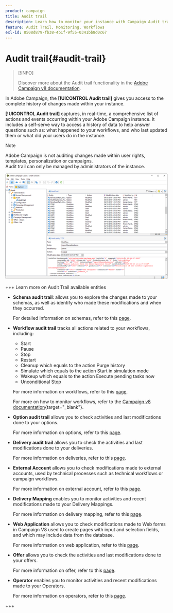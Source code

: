 ```yaml
---
product: campaign
title: Audit trail
description: Learn how to monitor your instance with Campaign Audit trail
feature: Audit Trail, Monitoring, Workflows
exl-id: 8508d879-fb38-4b1f-9f55-0341bb8d0c67
---
```

# Audit trail{#audit-trail}

>[!INFO]
>
>Discover more about the Audit trail functionality in the [Adobe Campaign v8 documentation](https://experienceleague.adobe.com/en/docs/campaign/campaign-v8/analytics/audit-trail).

In Adobe Campaign, the **[!UICONTROL Audit trail]** gives you access to the complete history of changes made within your instance.

**[!UICONTROL Audit trail]** captures, in real-time, a comprehensive list of actions and events occurring within your Adobe Campaign instance. It includes a self-serve way to access a history of data to help answer questions such as: what happened to your workflows, and who last updated them or what did your users do in the instance.

>[!NOTE]
>
>Adobe Campaign is not auditing changes made within user rights, templates, personalization or campaigns.  
>Audit trail can only be managed by administrators of the instance.

![](assets/audit_trail_2.png)

+++ Learn more on Audit Trail available entities

* **Schema audit trail**: allows you to explore the changes made to your schemas, as well as identify who made these modifications and when they occurred.

  For detailed information on schemas, refer to this [page](../../configuration/using/data-schemas.md).

* **Workflow audit trail** tracks all actions related to your workflows, including:

    * Start
    * Pause
    * Stop
    * Restart
    * Cleanup which equals to the action Purge history
    * Simulate which equals to the action Start in simulation mode
    * Wakeup which equals to the action Execute pending tasks now
    * Unconditional Stop

  For more information on workflows, refer to this [page](../../workflow/using/about-workflows.md).
  
  For more on how to monitor workflows, refer to the [Campaign v8 documentation](https://experienceleague.adobe.com/docs/campaign/automation/workflows/monitoring-workflows/monitor-workflow-execution.html){target="_blank"}.


* **Option audit trail** allows you to check activities and last modifications done to your options.

  For more information on options, refer to this [page](../../installation/using/configuring-campaign-options.md).

* **Delivery audit trail** allows you to check the activities and last modifications done to your deliveries. 

  For more information on deliveries, refer to this [page](../../delivery/using/communication-channels.md).

* **External Account** allows you to check modifications made to external accounts, used by technical processes such as technical workflows or campaign workflows.

  For more information on external account, refer to this [page](../../installation/using/external-accounts.md).

* **Delivery Mapping** enables you to monitor activities and recent modifications made to your Delivery Mappings. 

  For more information on delivery mapping, refer to this [page](../../configuration/using/target-mapping.md).

* **Web Application** allows you to check modifications made to Web forms in Campaign V8 used to create pages with input and selection fields, and which may include data from the database. 

  For more information on web application, refer to this [page](../../web/using/about-web-applications.md).

* **Offer** allows you to check the activities and last modifications done to your offers.

  For more information on offer, refer to this [page](../../interaction/using/interaction-and-offer-management.md).

* **Operator** enables you to monitor activities and recent modifications made to your Operators.

  For more information on operators, refer to this [page](../../platform/using/access-management-operators.md).

+++
